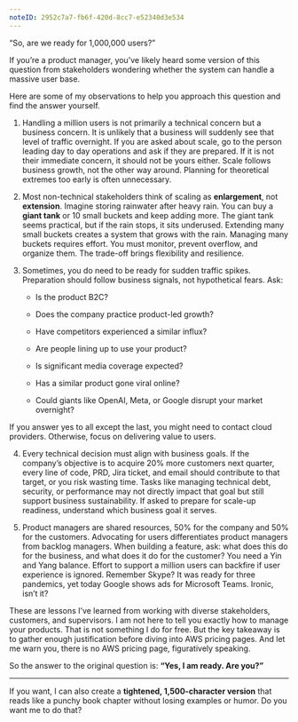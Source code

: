 ```yaml
---
noteID: 2952c7a7-fb6f-420d-8cc7-e52340d3e534
---
```


“So, are we ready for 1,000,000 users?”

If you’re a product manager, you’ve likely heard some version of this question from stakeholders wondering whether the system can handle a massive user base.

Here are some of my observations to help you approach this question and find the answer yourself.

1. Handling a million users is not primarily a technical concern but a business concern. It is unlikely that a business will suddenly see that level of traffic overnight. If you are asked about scale, go to the person leading day to day operations and ask if they are prepared. If it is not their immediate concern, it should not be yours either. Scale follows business growth, not the other way around. Planning for theoretical extremes too early is often unnecessary.
    
2. Most non-technical stakeholders think of scaling as **enlargement**, not **extension**. Imagine storing rainwater after heavy rain. You can buy a **giant tank** or 10 small buckets and keep adding more. The giant tank seems practical, but if the rain stops, it sits underused. Extending many small buckets creates a system that grows with the rain. Managing many buckets requires effort. You must monitor, prevent overflow, and organize them. The trade-off brings flexibility and resilience.
    
3. Sometimes, you do need to be ready for sudden traffic spikes. Preparation should follow business signals, not hypothetical fears. Ask:
    
    - Is the product B2C?
        
    - Does the company practice product-led growth?
        
    - Have competitors experienced a similar influx?
        
    - Are people lining up to use your product?
        
    - Is significant media coverage expected?
        
    - Has a similar product gone viral online?
        
    - Could giants like OpenAI, Meta, or Google disrupt your market overnight?
        

If you answer yes to all except the last, you might need to contact cloud providers. Otherwise, focus on delivering value to users.

4. Every technical decision must align with business goals. If the company’s objective is to acquire 20% more customers next quarter, every line of code, PRD, Jira ticket, and email should contribute to that target, or you risk wasting time. Tasks like managing technical debt, security, or performance may not directly impact that goal but still support business sustainability. If asked to prepare for scale-up readiness, understand which business goal it serves.
    
5. Product managers are shared resources, 50% for the company and 50% for the customers. Advocating for users differentiates product managers from backlog managers. When building a feature, ask: what does this do for the business, and what does it do for the customer? You need a Yin and Yang balance. Effort to support a million users can backfire if user experience is ignored. Remember Skype? It was ready for three pandemics, yet today Google shows ads for Microsoft Teams. Ironic, isn’t it?
    

These are lessons I’ve learned from working with diverse stakeholders, customers, and supervisors. I am not here to tell you exactly how to manage your products. That is not something I do for free. But the key takeaway is to gather enough justification before diving into AWS pricing pages. And let me warn you, there is no AWS pricing page, figuratively speaking.

So the answer to the original question is: **“Yes, I am ready. Are you?”**

---

If you want, I can also create a **tightened, 1,500-character version** that reads like a punchy book chapter without losing examples or humor. Do you want me to do that?